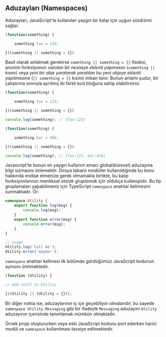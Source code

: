 ## Aduzayları (Namespaces)
Aduzayları, JavaScript'te kullanılan yaygın bir kalıp için uygun sözdizimi sağlar:  

```ts
(function(something) {

    something.foo = 123;

})(something || something = {})
```
Basit olarak anlatmak gerekirse `something || something = {}` ifadesi, anonim fonksiyonun *varolan bir nesneye eklenti yapmasını* (`something ||` kısmı) veya *yeni bir obje yaratarak yaratılan bu yeni objeye eklenti yapılmasına* (`|| something = {}` kısmı) imkan tanır.
Bunun anlamı şudur, bir çalıştırma sınırıyla ayrılmış iki farklı kod bloğuna sahip olabilirsiniz:


```ts
(function(something) {

    something.foo = 123;

})(something || something = {})

console.log(something); // {foo:123}

(function(something) {

    something.bar = 456;

})(something || something = {})

console.log(something); // {foo:123, bar:456}

```
Javascript'te bunun en yaygın kullanım amacı global(küresel) aduzayına bilgi sızmasını önlemektir. Dosya tabanlı modüller kullanıldığında bu konu hakkında endişe etmenize gerek olmamakla birlikte, bu kalıp fonksiyonlarınızı *mantıksal olarak gruplamak* için oldukça kullanışlıdır. Bu tip gruplamaları yapabilmeniz için TypeScript `namespace` anahtar kelimesini sunmaktadır. Ör:

```ts
namespace Utility {
    export function log(msg) {
        console.log(msg);
    }
    export function error(msg) {
        console.error(msg);
    }
}

// usage
Utility.log('Call me');
Utility.error('maybe!');
```
`namespace` anahtar kelimesi ilk bölümde gördüğümüz JavaScript kodunun aynısını üretmektedir.

```ts
(function (Utility) {

// Add stuff to Utility

})(Utility || (Utility = {}));
```
Bir diğer nokta ise, aduzaylarının iç içe geçebiliyor olmalarıdır, bu sayede `namespace Utility.Messaging` gibi bir ifadeyle `Messaging` aduzayını `Utility` aduzayının içerisinde tanımlamak mümkün olmaktadır.

Örnek proje oluştururken veya eski JavaScript kodunu port ederken harici modül ve `namespace` kullanılması tavsiye edilmektedir.
